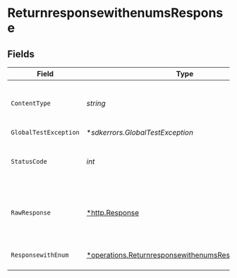 # ReturnresponsewithenumsResponse


## Fields

| Field                                                                                                                                                                                                                                                                                                                                              | Type                                                                                                                                                                                                                                                                                                                                               | Required                                                                                                                                                                                                                                                                                                                                           | Description                                                                                                                                                                                                                                                                                                                                        | Example                                                                                                                                                                                                                                                                                                                                            |
| -------------------------------------------------------------------------------------------------------------------------------------------------------------------------------------------------------------------------------------------------------------------------------------------------------------------------------------------------- | -------------------------------------------------------------------------------------------------------------------------------------------------------------------------------------------------------------------------------------------------------------------------------------------------------------------------------------------------- | -------------------------------------------------------------------------------------------------------------------------------------------------------------------------------------------------------------------------------------------------------------------------------------------------------------------------------------------------- | -------------------------------------------------------------------------------------------------------------------------------------------------------------------------------------------------------------------------------------------------------------------------------------------------------------------------------------------------- | -------------------------------------------------------------------------------------------------------------------------------------------------------------------------------------------------------------------------------------------------------------------------------------------------------------------------------------------------- |
| `ContentType`                                                                                                                                                                                                                                                                                                                                      | *string*                                                                                                                                                                                                                                                                                                                                           | :heavy_check_mark:                                                                                                                                                                                                                                                                                                                                 | HTTP response content type for this operation                                                                                                                                                                                                                                                                                                      |                                                                                                                                                                                                                                                                                                                                                    |
| `GlobalTestException`                                                                                                                                                                                                                                                                                                                              | **sdkerrors.GlobalTestException*                                                                                                                                                                                                                                                                                                                   | :heavy_minus_sign:                                                                                                                                                                                                                                                                                                                                 | 500 Global                                                                                                                                                                                                                                                                                                                                         |                                                                                                                                                                                                                                                                                                                                                    |
| `StatusCode`                                                                                                                                                                                                                                                                                                                                       | *int*                                                                                                                                                                                                                                                                                                                                              | :heavy_check_mark:                                                                                                                                                                                                                                                                                                                                 | HTTP response status code for this operation                                                                                                                                                                                                                                                                                                       |                                                                                                                                                                                                                                                                                                                                                    |
| `RawResponse`                                                                                                                                                                                                                                                                                                                                      | [*http.Response](https://pkg.go.dev/net/http#Response)                                                                                                                                                                                                                                                                                             | :heavy_check_mark:                                                                                                                                                                                                                                                                                                                                 | Raw HTTP response; suitable for custom response parsing                                                                                                                                                                                                                                                                                            |                                                                                                                                                                                                                                                                                                                                                    |
| `ResponsewithEnum`                                                                                                                                                                                                                                                                                                                                 | [*operations.ReturnresponsewithenumsResponsewithEnum](../../../pkg/models/operations/returnresponsewithenumsresponsewithenum.md)                                                                                                                                                                                                                   | :heavy_minus_sign:                                                                                                                                                                                                                                                                                                                                 | N/A                                                                                                                                                                                                                                                                                                                                                | {"paramFormat":"Template","optional":false,"type":"Long","constant":false,"isArray":false,"isStream":false,"isAttribute":false,"isMap":false,"attributes":{"exclusiveMaximum":false,"exclusiveMinimum":false,"id":"5a9fcb01caacc310dc6bab51"},"nullable":false,"id":"5a9fcb01caacc310dc6bab50","name":"petId","description":"ID of pet to update"} |